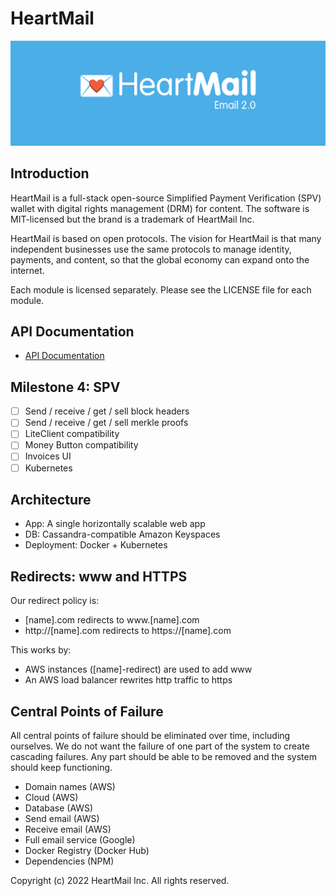 # HeartMail

<img src='./logo-heartmail.png' alt='HeartMail' width='800'>

## Introduction

HeartMail is a full-stack open-source Simplified Payment Verification (SPV)
wallet with digital rights management (DRM) for content. The software is
MIT-licensed but the brand is a trademark of HeartMail Inc.

HeartMail is based on open protocols. The vision for HeartMail is that many
independent businesses use the same protocols to manage identity, payments, and
content, so that the global economy can expand onto the internet.

Each module is licensed separately. Please see the LICENSE file for each module.

## API Documentation

- [API Documentation](https://github.com/heartmail/heartmail/blob/master/heartmail-docs/README.md)

## Milestone 4: SPV

* [ ] Send / receive / get / sell block headers
* [ ] Send / receive / get / sell merkle proofs
* [ ] LiteClient compatibility
* [ ] Money Button compatibility
* [ ] Invoices UI
* [ ] Kubernetes

## Architecture

- App: A single horizontally scalable web app
- DB: Cassandra-compatible Amazon Keyspaces
- Deployment: Docker + Kubernetes

## Redirects: www and HTTPS

Our redirect policy is:

- [name].com redirects to www.[name].com
- http://[name].com redirects to https://[name].com

This works by:

- AWS instances ([name]-redirect) are used to add www
- An AWS load balancer rewrites http traffic to https

## Central Points of Failure

All central points of failure should be eliminated over time, including
ourselves. We do not want the failure of one part of the system to create
cascading failures. Any part should be able to be removed and the system should
keep functioning.

* Domain names (AWS)
* Cloud (AWS)
* Database (AWS)
* Send email (AWS)
* Receive email (AWS)
* Full email service (Google)
* Docker Registry (Docker Hub)
* Dependencies (NPM)

Copyright (c) 2022 HeartMail Inc. All rights reserved.
